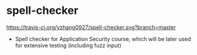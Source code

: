 # spell-checker
https://travis-ci.org/yzhang0927/spell-checker.svg?branch=master
* Spell checker for Application Security course, which will be later used for extensive testing (including fuzz input)
